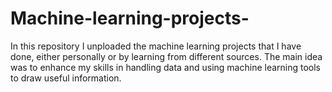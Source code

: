 # Machine-learning-projects-
In this repository I unploaded the machine learning projects that I have done, either personally or by learning from different sources. The main idea was to enhance my skills in handling data
and using machine learning tools to draw useful information.
